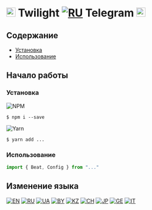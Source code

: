 # <img src="https://www.svgrepo.com/show/303266/nodejs-icon-logo.svg" width="24" height="24" /> Twilight [![RU](https://raw.githubusercontent.com/yammadev/flag-icons/master/svg/RU.svg)](https://github.com/TinyArmageddon/twi2gen/blob/main/README.md) Telegram <img src="https://upload.wikimedia.org/wikipedia/commons/thumb/8/83/Telegram_2019_Logo.svg/512px-Telegram_2019_Logo.svg.png?20220331104809" width="24" height="24" />

## Содержание
*   [Установка](#установка)
*   [Использование](#использование)

## Начало работы
### Установка
![NPM](https://img.shields.io/badge/NPM-100000?style=for-the-badge&logo=npm&color=CB0000)
```
$ npm i --save
```
![Yarn](https://img.shields.io/badge/Yarn-100000?style=for-the-badge&logo=yarn&color=3398C2&logoColor=FFFFFF)
```
$ yarn add ...
```

### Использование
```js
import { Beat, Config } from "..."
```

## Изменение языка
[![EN](https://raw.githubusercontent.com/yammadev/flag-icons/master/svg/US.svg)](https://github.com/TinyArmageddon/twi2gen-tg/blob/nodejs/README-EN.md)
[![RU](https://raw.githubusercontent.com/yammadev/flag-icons/master/svg/RU.svg)](https://github.com/TinyArmageddon/twi2gen-tg/blob/nodejs/README-RU.md)
[![UA](https://raw.githubusercontent.com/yammadev/flag-icons/master/svg/UA.svg)](https://github.com/TinyArmageddon/twi2gen-tg/blob/nodejs/README-UA.md)
[![BY](https://raw.githubusercontent.com/yammadev/flag-icons/master/svg/BY.svg)](https://github.com/TinyArmageddon/twi2gen-tg/blob/nodejs/README-BY.md)
[![KZ](https://raw.githubusercontent.com/yammadev/flag-icons/master/svg/KZ.svg)](https://github.com/TinyArmageddon/twi2gen-tg/blob/nodejs/README-KZ.md)
[![CH](https://raw.githubusercontent.com/yammadev/flag-icons/master/svg/CN.svg)](https://github.com/TinyArmageddon/twi2gen-tg/blob/nodejs/README-CH.md)
[![JP](https://raw.githubusercontent.com/yammadev/flag-icons/master/svg/JP.svg)](https://github.com/TinyArmageddon/twi2gen-tg/blob/nodejs/README-JP.md)
[![GE](https://raw.githubusercontent.com/yammadev/flag-icons/master/svg/DE.svg)](https://github.com/TinyArmageddon/twi2gen-tg/blob/nodejs/README-DE.md)
[![IT](https://raw.githubusercontent.com/yammadev/flag-icons/master/svg/IT.svg)](https://github.com/TinyArmageddon/twi2gen-tg/blob/nodejs/README-IT.md)
